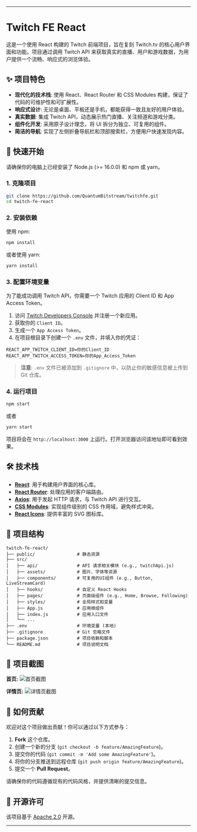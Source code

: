 

---

# Twitch FE React

这是一个使用 React 构建的 Twitch 前端项目，旨在复刻 Twitch.tv 的核心用户界面和功能。项目通过调用 Twitch API 来获取真实的直播、用户和游戏数据，为用户提供一个流畅、响应式的浏览体验。

## ✨ 项目特色

*   **现代化的技术栈**: 使用 React、React Router 和 CSS Modules 构建，保证了代码的可维护性和可扩展性。
*   **响应式设计**: 无论是桌面、平板还是手机，都能获得一致且友好的用户体验。
*   **真实数据**: 集成 Twitch API，动态展示热门直播、关注频道和游戏分类。
*   **组件化开发**: 采用原子设计理念，将 UI 拆分为独立、可复用的组件。
*   **简洁的导航**: 实现了左侧折叠导航栏和顶部搜索栏，方便用户快速发现内容。

## 🚀 快速开始

请确保你的电脑上已经安装了 Node.js (>= 16.0.0) 和 npm 或 yarn。

### 1. 克隆项目

```bash
git clone https://github.com/QuantumBitstream/twitchfe.git
cd twitch-fe-react
```

### 2. 安装依赖

使用 npm:
```bash
npm install
```
或者使用 yarn:
```bash
yarn install
```

### 3. 配置环境变量

为了能成功调用 Twitch API，你需要一个 Twitch 应用的 Client ID 和 App Access Token。

1.  访问 [Twitch Developers Console](https://dev.twitch.tv/console) 并注册一个新应用。
2.  获取你的 `Client ID`。
3.  生成一个 `App Access Token`。
4.  在项目根目录下创建一个 `.env` 文件，并填入你的凭证：

   ```env
   REACT_APP_TWITCH_CLIENT_ID=你的Client_ID
   REACT_APP_TWITCH_ACCESS_TOKEN=你的App_Access_Token
   ```

> **注意**: `.env` 文件已被添加到 `.gitignore` 中，以防止你的敏感信息被上传到 Git 仓库。

### 4. 运行项目

```bash
npm start
```
或者
```bash
yarn start
```

项目将会在 `http://localhost:3000` 上运行。打开浏览器访问该地址即可看到效果。

## 🛠️ 技术栈

*   **[React](https://reactjs.org/)**: 用于构建用户界面的核心库。
*   **[React Router](https://reactrouter.com/)**: 处理应用的客户端路由。
*   **[Axios](https://axios-http.com/)**: 用于发起 HTTP 请求，与 Twitch API 进行交互。
*   **[CSS Modules](https://github.com/css-modules/css-modules)**: 实现组件级别的 CSS 作用域，避免样式冲突。
*   **[React Icons](https://react-icons.github.io/react-icons/)**: 提供丰富的 SVG 图标库。

## 📂 项目结构

```
twitch-fe-react/
├── public/                # 静态资源
├── src/
│   ├── api/               # API 请求相关模块 (e.g., twitchApi.js)
│   ├── assets/            # 图片、字体等资源
│   ├── components/        # 可复用的UI组件 (e.g., Button, LiveStreamCard)
│   ├── hooks/             # 自定义 React Hooks
│   ├── pages/             # 页面级组件 (e.g., Home, Browse, Following)
│   ├── styles/            # 全局样式和变量
│   ├── App.js             # 应用根组件
│   ├── index.js           # 应用入口文件
│   └── ...
├── .env                   # 环境变量 (本地)
├── .gitignore             # Git 忽略文件
├── package.json           # 项目依赖和脚本
└── README.md              # 项目说明文档
```

## 📸 项目截图


**首页:**
![首页截图](src/assets/images/screenshot/homePage.png)

**详情页:**
![详情页截图](src/assets/images/screenshot/detailsPage.pn)

## 🤝 如何贡献

欢迎对这个项目做出贡献！你可以通过以下方式参与：

1.  **Fork** 这个仓库。
2.  创建一个新的分支 (`git checkout -b feature/AmazingFeature`)。
3.  提交你的代码 (`git commit -m 'Add some AmazingFeature'`)。
4.  将你的分支推送到远程仓库 (`git push origin feature/AmazingFeature`)。
5.  提交一个 **Pull Request**。

请确保你的代码遵循现有的代码风格，并提供清晰的提交信息。

## 📜 开源许可

该项目基于 [Apache 2.0](https://opensource.org/licenses/apache-2-0) 开源。

---


